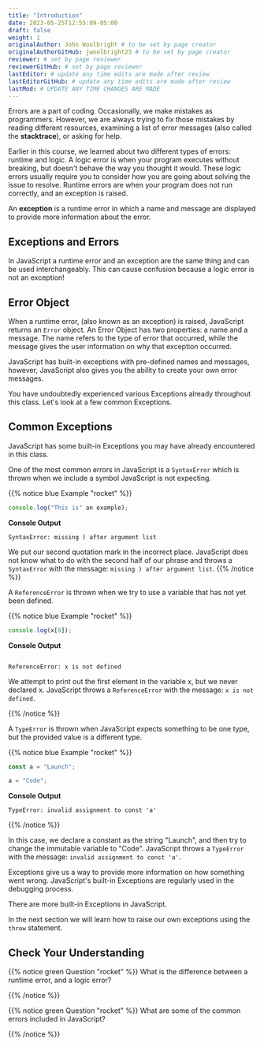 ```yaml
---
title: "Introduction"
date: 2023-05-25T12:55:09-05:00
draft: false
weight: 1
originalAuthor: John Woolbright # to be set by page creator
originalAuthorGitHub: jwoolbright23 # to be set by page creator
reviewer: # set by page reviewer
reviewerGitHub: # set by page reviewer
lastEditor: # update any time edits are made after review
lastEditorGitHub: # update any time edits are made after review
lastMod: # UPDATE ANY TIME CHANGES ARE MADE
---
```


Errors are a part of coding. Occasionally, we make mistakes as programmers.
However, we are always trying to fix those mistakes by reading different
resources, examining a list of error messages (also called the **stacktrace**),
or asking for help.

Earlier in this course, we learned about two different types of errors: runtime
and logic. A logic error is when your program executes without breaking, but
doesn't behave the way you thought it would. These logic errors usually require
you to consider how you are going about solving the issue to resolve. Runtime
errors are when your program does not run correctly, and an exception is
raised.

An **exception** is a runtime error in which a name and message are displayed
to provide more information about the error.

## Exceptions and Errors

In JavaScript a runtime error and an exception are the same thing and can be
used interchangeably. This can cause confusion because a logic error is not an
exception!

## Error Object

When a runtime error, (also known as an exception) is raised, JavaScript returns
an `Error` object. An Error Object has two properties: a name and a message.
The name refers to the type of error that occurred, while the message gives the
user information on why that exception occurred.

JavaScript has built-in exceptions with pre-defined names and messages,
however, JavaScript also gives you the ability to create your own error
messages.

You have undoubtedly experienced various Exceptions already throughout this
class. Let's look at a few common Exceptions.

## Common Exceptions

JavaScript has some built-in Exceptions you may have already encountered in
this class.

One of the most common errors in JavaScript is a `SyntaxError` which is
thrown when we include a symbol JavaScript is not expecting.

{{% notice blue Example "rocket" %}}
```javascript
console.log("This is" an example);
```

**Console Output**

```console
SyntaxError: missing ) after argument list
```

We put our second quotation mark in the incorrect place. JavaScript does not know what to do with the second half of our phrase and throws a `SyntaxError` with the message: `missing ) after argument list`.
{{% /notice %}}


A `ReferenceError` is thrown when we try to use a variable that has not yet
been defined.

{{% notice blue Example "rocket" %}}
```javascript
console.log(x[0]);
```

**Console Output**

```console

ReferenceError: x is not defined
```

We attempt to print out the first element in the variable x, but we never declared x. JavaScript throws a `ReferenceError` with the message: `x is not defined`.

{{% /notice %}}

A `TypeError` is thrown when JavaScript expects something to be one type, but
the provided value is a different type.

{{% notice blue Example "rocket" %}}
```javascript
const a = "Launch";

a = "Code";
```

**Console Output**

```console
TypeError: invalid assignment to const 'a'
```
{{% /notice %}}

In this case, we declare a constant as the string "Launch", and then try to
change the immutable variable to "Code". JavaScript throws a `TypeError` with
the message: `invalid assignment to const 'a'`.

Exceptions give us a way to provide more information on how something went
wrong. JavaScript's built-in Exceptions are regularly used in the debugging
process.

There are more built-in Exceptions in JavaScript.

In the next section we will learn how to raise our own exceptions using the
`throw` statement.

## Check Your Understanding

{{% notice green Question "rocket" %}}
What is the difference between a runtime error, and a logic error?

<!-- Solution: Runtime errors are when your program does not run correctly, and an exception is raised, A logic error is when your program executes without breaking, but doesn't behave the way you thought it would -->
{{% /notice %}}

{{% notice green Question "rocket" %}}
What are some of the common errors included in JavaScript?

<!-- Solution: SyntaxError, ReferenceError, TypeError -->
{{% /notice %}}